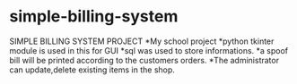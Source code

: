 # simple-billing-system
SIMPLE BILLING SYSTEM PROJECT
*My school project 
*python tkinter module is used in this for GUI
*sql was used to store informations.
*a spoof bill will be printed according to the customers orders.
*The administrator can update,delete existing items in the shop.

